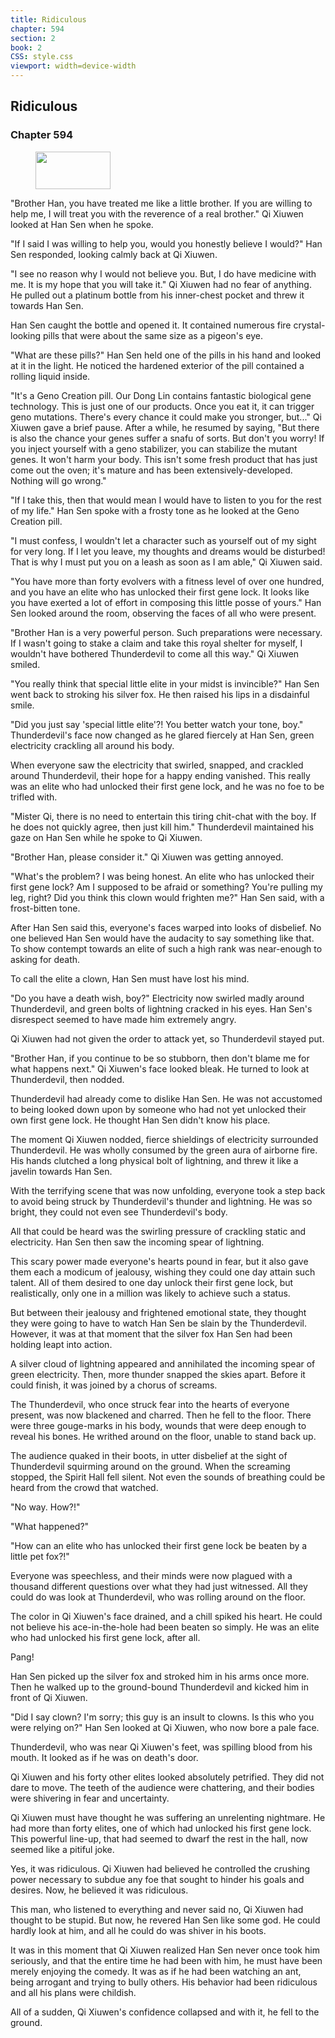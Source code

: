```yaml
---
title: Ridiculous
chapter: 594
section: 2
book: 2
CSS: style.css
viewport: width=device-width
---
```


## Ridiculous

### Chapter 594

<figure>
	<img src="../Images/gem.gif" alt="" id="gem" width="120" height="60" />
</figure>

"Brother Han, you have treated me like a little brother. If you are willing to help me, I will treat you with the reverence of a real brother." Qi Xiuwen looked at Han Sen when he spoke.

"If I said I was willing to help you, would you honestly believe I would?" Han Sen responded, looking calmly back at Qi Xiuwen.

"I see no reason why I would not believe you. But, I do have medicine with me. It is my hope that you will take it." Qi Xiuwen had no fear of anything. He pulled out a platinum bottle from his inner-chest pocket and threw it towards Han Sen.

Han Sen caught the bottle and opened it. It contained numerous fire crystal-looking pills that were about the same size as a pigeon's eye.

"What are these pills?" Han Sen held one of the pills in his hand and looked at it in the light. He noticed the hardened exterior of the pill contained a rolling liquid inside.

"It's a Geno Creation pill. Our Dong Lin contains fantastic biological gene technology. This is just one of our products. Once you eat it, it can trigger geno mutations. There's every chance it could make you stronger, but..." Qi Xiuwen gave a brief pause. After a while, he resumed by saying, "But there is also the chance your genes suffer a snafu of sorts. But don't you worry! If you inject yourself with a geno stabilizer, you can stabilize the mutant genes. It won't harm your body. This isn't some fresh product that has just come out the oven; it's mature and has been extensively-developed. Nothing will go wrong."

"If I take this, then that would mean I would have to listen to you for the rest of my life." Han Sen spoke with a frosty tone as he looked at the Geno Creation pill.

"I must confess, I wouldn't let a character such as yourself out of my sight for very long. If I let you leave, my thoughts and dreams would be disturbed! That is why I must put you on a leash as soon as I am able," Qi Xiuwen said.

"You have more than forty evolvers with a fitness level of over one hundred, and you have an elite who has unlocked their first gene lock. It looks like you have exerted a lot of effort in composing this little posse of yours." Han Sen looked around the room, observing the faces of all who were present.

"Brother Han is a very powerful person. Such preparations were necessary. If I wasn't going to stake a claim and take this royal shelter for myself, I wouldn't have bothered Thunderdevil to come all this way." Qi Xiuwen smiled.

"You really think that special little elite in your midst is invincible?" Han Sen went back to stroking his silver fox. He then raised his lips in a disdainful smile.

"Did you just say 'special little elite'?! You better watch your tone, boy." Thunderdevil's face now changed as he glared fiercely at Han Sen, green electricity crackling all around his body.

When everyone saw the electricity that swirled, snapped, and crackled around Thunderdevil, their hope for a happy ending vanished. This really was an elite who had unlocked their first gene lock, and he was no foe to be trifled with.

"Mister Qi, there is no need to entertain this tiring chit-chat with the boy. If he does not quickly agree, then just kill him." Thunderdevil maintained his gaze on Han Sen while he spoke to Qi Xiuwen.

"Brother Han, please consider it." Qi Xiuwen was getting annoyed.

"What's the problem? I was being honest. An elite who has unlocked their first gene lock? Am I supposed to be afraid or something? You're pulling my leg, right? Did you think this clown would frighten me?" Han Sen said, with a frost-bitten tone.

After Han Sen said this, everyone's faces warped into looks of disbelief. No one believed Han Sen would have the audacity to say something like that. To show contempt towards an elite of such a high rank was near-enough to asking for death.

To call the elite a clown, Han Sen must have lost his mind.

"Do you have a death wish, boy?" Electricity now swirled madly around Thunderdevil, and green bolts of lightning cracked in his eyes. Han Sen's disrespect seemed to have made him extremely angry.

Qi Xiuwen had not given the order to attack yet, so Thunderdevil stayed put.

"Brother Han, if you continue to be so stubborn, then don't blame me for what happens next." Qi Xiuwen's face looked bleak. He turned to look at Thunderdevil, then nodded.

Thunderdevil had already come to dislike Han Sen. He was not accustomed to being looked down upon by someone who had not yet unlocked their own first gene lock. He thought Han Sen didn't know his place.

The moment Qi Xiuwen nodded, fierce shieldings of electricity surrounded Thunderdevil. He was wholly consumed by the green aura of airborne fire. His hands clutched a long physical bolt of lightning, and threw it like a javelin towards Han Sen.

With the terrifying scene that was now unfolding, everyone took a step back to avoid being struck by Thunderdevil's thunder and lightning. He was so bright, they could not even see Thunderdevil's body.

All that could be heard was the swirling pressure of crackling static and electricity. Han Sen then saw the incoming spear of lightning.

This scary power made everyone's hearts pound in fear, but it also gave them each a modicum of jealousy, wishing they could one day attain such talent. All of them desired to one day unlock their first gene lock, but realistically, only one in a million was likely to achieve such a status.

But between their jealousy and frightened emotional state, they thought they were going to have to watch Han Sen be slain by the Thunderdevil. However, it was at that moment that the silver fox Han Sen had been holding leapt into action.

A silver cloud of lightning appeared and annihilated the incoming spear of green electricity. Then, more thunder snapped the skies apart. Before it could finish, it was joined by a chorus of screams.

The Thunderdevil, who once struck fear into the hearts of everyone present, was now blackened and charred. Then he fell to the floor. There were three gouge-marks in his body, wounds that were deep enough to reveal his bones. He writhed around on the floor, unable to stand back up.

The audience quaked in their boots, in utter disbelief at the sight of Thunderdevil squirming around on the ground. When the screaming stopped, the Spirit Hall fell silent. Not even the sounds of breathing could be heard from the crowd that watched.

"No way. How?!"

"What happened?"

"How can an elite who has unlocked their first gene lock be beaten by a little pet fox?!"

Everyone was speechless, and their minds were now plagued with a thousand different questions over what they had just witnessed. All they could do was look at Thunderdevil, who was rolling around on the floor.

The color in Qi Xiuwen's face drained, and a chill spiked his heart. He could not believe his ace-in-the-hole had been beaten so simply. He was an elite who had unlocked his first gene lock, after all.

Pang!

Han Sen picked up the silver fox and stroked him in his arms once more. Then he walked up to the ground-bound Thunderdevil and kicked him in front of Qi Xiuwen.

"Did I say clown? I'm sorry; this guy is an insult to clowns. Is this who you were relying on?" Han Sen looked at Qi Xiuwen, who now bore a pale face.

Thunderdevil, who was near Qi Xiuwen's feet, was spilling blood from his mouth. It looked as if he was on death's door.

Qi Xiuwen and his forty other elites looked absolutely petrified. They did not dare to move. The teeth of the audience were chattering, and their bodies were shivering in fear and uncertainty.

Qi Xiuwen must have thought he was suffering an unrelenting nightmare. He had more than forty elites, one of which had unlocked his first gene lock. This powerful line-up, that had seemed to dwarf the rest in the hall, now seemed like a pitiful joke.

Yes, it was ridiculous. Qi Xiuwen had believed he controlled the crushing power necessary to subdue any foe that sought to hinder his goals and desires. Now, he believed it was ridiculous.

This man, who listened to everything and never said no, Qi Xiuwen had thought to be stupid. But now, he revered Han Sen like some god. He could hardly look at him, and all he could do was shiver in his boots.

It was in this moment that Qi Xiuwen realized Han Sen never once took him seriously, and that the entire time he had been with him, he must have been merely enjoying the comedy. It was as if he had been watching an ant, being arrogant and trying to bully others. His behavior had been ridiculous and all his plans were childish.

All of a sudden, Qi Xiuwen's confidence collapsed and with it, he fell to the ground.